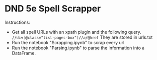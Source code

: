 # DND 5e Spell Scrapper

Instructions:

* Get all spell URLs with an xpath plugin and the following query. ```//div[@class="list-pages-box"]//a/@href```
They are stored in urls.txt
* Run the notebook "Scrapping.ipynb" to scrap every url.
* Run the notebook "Parsing.ipynb" to parse the information into a DataFrame.
